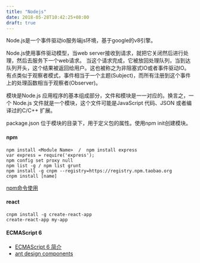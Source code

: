```yaml
---
title: "Nodejs"
date: 2018-05-28T10:42:25+08:00
draft: true
---
```

Node.js是一个事件驱动io服务端js环境，基于google的v8引擎。

Node.js使用事件驱动模型，当web server接收到请求，就把它关闭然后进行处理，然后去服务下一个web请求。 当这个请求完成，它被放回处理队列，当到达队列开头，这个结果被返回给用户。这也被称之为非阻塞式IO或者事件驱动IO。有点类似于观察者模式，事件相当于一个主题(Subject)，而所有注册到这个事件上的处理函数相当于观察者(Observer)。 

模块是Node.js 应用程序的基本组成部分，文件和模块是一一对应的。换言之，一个 Node.js 文件就是一个模块，这个文件可能是JavaScript 代码、JSON 或者编译过的C/C++ 扩展。 

package.json 位于模块的目录下，用于定义包的属性。使用npm init创建模块。

#### npm
```
npm install <Module Name>  /  npm install express
var express = require('express');
npm config set proxy null
npm list -g / npm list grunt
npm install -g cnpm --registry=https://registry.npm.taobao.org
cnpm install [name]
```
[npm命令使用](https://npmjs.org/doc/)

#### react



```
cnpm install -g create-react-app
create-react-app my-app
```


#### ECMAScript 6

- [ECMAScript 6 简介](http://es6.ruanyifeng.com/#docs/intro)
- [ant design components](https://ant.design/components/form-cn/)
